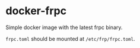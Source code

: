 # docker-frpc

Simple docker image with the latest frpc binary.

`frpc.toml` should be mounted at `/etc/frp/frpc.toml`. 
